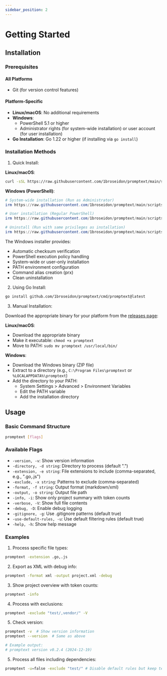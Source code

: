 ```yaml
---
sidebar_position: 2
---
```


# Getting Started

## Installation

### Prerequisites

#### All Platforms

- Git (for version control features)

#### Platform-Specific

- **Linux/macOS**: No additional requirements
- **Windows**:
  - PowerShell 5.1 or higher
  - Administrator rights (for system-wide installation) or user account (for user installation)
- **Go Installation**: Go 1.22 or higher (if installing via `go install`)

### Installation Methods

1. Quick Install:

**Linux/macOS**:

```bash
curl -sSL https://raw.githubusercontent.com/1broseidon/promptext/main/scripts/install.sh | bash
```

**Windows (PowerShell)**:

```powershell
# System-wide installation (Run as Administrator)
irm https://raw.githubusercontent.com/1broseidon/promptext/main/scripts/install.ps1 | iex

# User installation (Regular PowerShell)
irm https://raw.githubusercontent.com/1broseidon/promptext/main/scripts/install.ps1 | iex -UserInstall

# Uninstall (Run with same privileges as installation)
irm https://raw.githubusercontent.com/1broseidon/promptext/main/scripts/install.ps1 | iex -Uninstall
```

The Windows installer provides:

- Automatic checksum verification
- PowerShell execution policy handling
- System-wide or user-only installation
- PATH environment configuration
- Command alias creation (prx)
- Clean uninstallation

2. Using Go Install:

```bash
go install github.com/1broseidon/promptext/cmd/promptext@latest
```

3. Manual Installation:

Download the appropriate binary for your platform from the [releases page](https://github.com/1broseidon/promptext/releases):

**Linux/macOS**:

- Download the appropriate binary
- Make it executable: `chmod +x promptext`
- Move to PATH: `sudo mv promptext /usr/local/bin/`

**Windows**:

- Download the Windows binary (ZIP file)
- Extract to a directory (e.g., `C:\Program Files\promptext` or `%LOCALAPPDATA%\promptext`)
- Add the directory to your PATH:
  - System Settings > Advanced > Environment Variables
  - Edit the PATH variable
  - Add the installation directory

## Usage

### Basic Command Structure

```bash
promptext [flags]
```

### Available Flags

- `-version, -v`: Show version information
- `-directory, -d string`: Directory to process (default ".")
- `-extension, -e string`: File extensions to include (comma-separated, e.g., ".go,.js")
- `-exclude, -x string`: Patterns to exclude (comma-separated)
- `-format, -f string`: Output format (markdown/xml)
- `-output, -o string`: Output file path
- `-info, -i`: Show only project summary with token counts
- `-verbose, -V`: Show full file contents
- `-debug, -D`: Enable debug logging
- `-gitignore, -g`: Use .gitignore patterns (default true)
- `-use-default-rules, -u`: Use default filtering rules (default true)
- `-help, -h`: Show help message

### Examples

1. Process specific file types:

```bash
promptext -extension .go,.js
```

2. Export as XML with debug info:

```bash
promptext -format xml -output project.xml -debug
```

3. Show project overview with token counts:

```bash
promptext -info
```

4. Process with exclusions:

```bash
promptext -exclude "test/,vendor/" -V
```

5. Check version:

```bash
promptext -v  # Show version information
promptext --version  # Same as above

# Example output:
# promptext version v0.2.4 (2024-12-19)
```

5. Process all files including dependencies:

```bash
promptext -u=false -exclude "test/" # Disable default rules but keep test/ excluded
```

